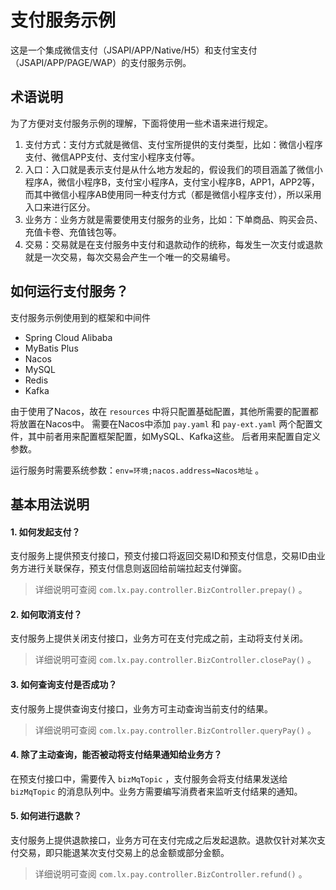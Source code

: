 # 支付服务示例

这是一个集成微信支付（JSAPI/APP/Native/H5）和支付宝支付（JSAPI/APP/PAGE/WAP）的支付服务示例。

## 术语说明

为了方便对支付服务示例的理解，下面将使用一些术语来进行规定。

1. 支付方式：支付方式就是微信、支付宝所提供的支付类型，比如：微信小程序支付、微信APP支付、支付宝小程序支付等。
2. 入口：入口就是表示支付是从什么地方发起的，假设我们的项目涵盖了微信小程序A，微信小程序B，支付宝小程序A，支付宝小程序B，APP1，APP2等，而其中微信小程序AB使用同一种支付方式（都是微信小程序支付），所以采用入口来进行区分。
3. 业务方：业务方就是需要使用支付服务的业务，比如：下单商品、购买会员、充值卡卷、充值钱包等。
4. 交易：交易就是在支付服务中支付和退款动作的统称，每发生一次支付或退款就是一次交易，每次交易会产生一个唯一的交易编号。

## 如何运行支付服务？

支付服务示例使用到的框架和中间件

- Spring Cloud Alibaba
- MyBatis Plus
- Nacos
- MySQL
- Redis
- Kafka

由于使用了Nacos，故在 `resources` 中将只配置基础配置，其他所需要的配置都将放置在Nacos中。
需要在Nacos中添加 `pay.yaml` 和 `pay-ext.yaml` 两个配置文件，其中前者用来配置框架配置，如MySQL、Kafka这些。 后者用来配置自定义参数。

运行服务时需要系统参数：`env=环境;nacos.address=Nacos地址` 。

## 基本用法说明

#### 1. 如何发起支付？

支付服务上提供预支付接口，预支付接口将返回交易ID和预支付信息，交易ID由业务方进行关联保存，预支付信息则返回给前端拉起支付弹窗。

> 详细说明可查阅 `com.lx.pay.controller.BizController.prepay()` 。

#### 2. 如何取消支付？

支付服务上提供关闭支付接口，业务方可在支付完成之前，主动将支付关闭。

> 详细说明可查阅 `com.lx.pay.controller.BizController.closePay()` 。

#### 3. 如何查询支付是否成功？

支付服务上提供查询支付接口，业务方可主动查询当前支付的结果。

> 详细说明可查阅 `com.lx.pay.controller.BizController.queryPay()` 。

#### 4. 除了主动查询，能否被动将支付结果通知给业务方？

在预支付接口中，需要传入 `bizMqTopic` ，支付服务会将支付结果发送给 `bizMqTopic` 的消息队列中。业务方需要编写消费者来监听支付结果的通知。

#### 5. 如何进行退款？

支付服务上提供退款接口，业务方可在支付完成之后发起退款。退款仅针对某次支付交易，即只能退某次支付交易上的总金额或部分金额。

> 详细说明可查阅 `com.lx.pay.controller.BizController.refund()` 。
